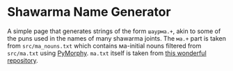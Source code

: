 # Shawarma Name Generator

A simple page that generates strings of the form `шаурма.+`, akin to some of the puns used in the names of many shawarma joints. The `ма.+` part is taken from `src/ma_nouns.txt` which contains ма-initial nouns filtered from `src/ma.txt` using [PyMorphy](https://github.com/pymorphy2/pymorphy2). `ma.txt` itself is taken from [this wonderful repository](https://github.com/danakt/russian-words).